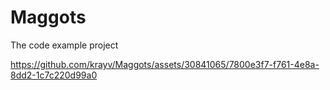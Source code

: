 # Maggots
The code example project


https://github.com/krayv/Maggots/assets/30841065/7800e3f7-f761-4e8a-8dd2-1c7c220d99a0

